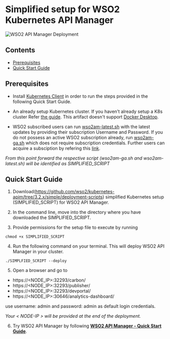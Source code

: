 # Simplified setup for WSO2 Kubernetes API Manager

![WSO2 API Manager Deployment](apim_simple.png)

## Contents

* [Prerequisites](#prerequisites)
* [Quick Start Guide](#quick-start-guide)

## Prerequisites

* Install [Kubernetes  Client](https://kubernetes.io/docs/tasks/tools/install-kubectl/) in order to run the steps provided in the following Quick Start Guide.

* An already setup Kubernetes cluster. If you haven’t already setup a K8s cluster  Refer [the guide](https://kubernetes.io/docs/setup/learning-environment/minikube/).
 This artifact doesn't support [Docker Desktop](https://www.docker.com/products/docker-desktop). 

* WSO2 subscribed users can run [wso2am-latest.sh](https://github.com/wso2/kubernetes-apim/blob/3.2.x/simple/deployment-scripts/wso2am-latest.sh) with the latest updates by providing their subscription Username and Password. If you do not possess an active WSO2 subscription already, run [wso2am-ga.sh](https://github.com/wso2/kubernetes-apim/blob/3.2.x/simple/deployment-scripts/wso2am-ga.sh) which does not require subscription credentials. Further users can acquire a subsciption by refering this [link](https://wso2.com/subscription).

*From this point forward the respective script (wso2am-ga.sh and wso2am-latest.sh) will be identified as SIMPLIFIED_SCRIPT*

## Quick Start Guide

1. Download(https://github.com/wso2/kubernetes-apim/tree/3.2.x/simple/deployment-scripts) simplified Kubernetes setup
 (SIMPLIFIED_SCRIPT) for WSO2 API Manager.  

2. In the command line, move into the directory where you have downloaded the SIMPLIFIED_SCRIPT.

3. Provide permissions for the setup file to execute by running 

```
chmod +x SIMPLIFIED_SCRIPT
```

4. Run the following command on your terminal. This will deploy WSO2 API Manager in your cluster.

```
./SIMPLFIED_SCRIPT --deploy
```

5. Open a browser and go to 
- https://<NODE_IP>:32293/carbon/
- https://<NODE_IP>:32293/publisher/
- https://<NODE_IP>:32293/devportal/
- https://<NODE_IP>:30646/analytics-dashboard/

use username: admin and password: admin as default login credentials.

*Your < NODE-IP > will be provided at the end of the deployment.*

6. Try WSO2 API Manager by following **[WSO2 API Manager - Quick Start Guide](https://apim.docs.wso2.com/en/latest/GettingStarted/quick-start-guide/)**.
